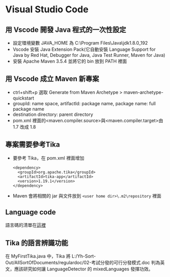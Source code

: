 # Visual Studio Code

## 用 Vscode 開發 Java 程式的一次性設定

* 設定環境變數 JAVA_HOME 為 C:\Program Files\Java\jdk1.8.0_192
* Vscode 安裝 Java Extension Pack(它自動安裝 Language Support for Java by Red Hat, Debugger for Java, Java Test Runner, Maven for Java)
* 安裝 Apache Maven 3.5.4 並將它的 bin 放到 PATH 裡面

## 用 Vscode 成立 Maven 新專案

* ctrl+shift+p 選取 Generate from Maven Archetype > maven-archetype-quickstart
* groupId: name space, artifactId: package name, package name: full package name
* destination directory: parent directory
* pom.xml 裡面的<maven.compiler.source>與<maven.compiler.target>由 1.7 改成 1.8

## 專案需要參考Tika

* 要參考 Tika，在 pom.xml 裡面增加
  
    ```code
    <dependency>
      <groupId>org.apache.tika</groupId>
      <artifactId>tika-app</artifactId>
      <version>1.19.1</version>
    </dependency>
    ```
* Maven 會將相關的 jar 與文件放到 `<user home dir>\.m2\repository` 裡面

## Language code
語言碼的清單在[這裡](https://en.wiktionary.org/wiki/Index:All_languages)

## Tika 的語言辨識功能
在 MyFirstTika.java 中，Tika 將 L:/Yh-Sort-Out/AllSortOfDocuments/regulardoc/02-考試分發的可行分發模式.doc 判為英文，應該研究如何讓 LanguageDetector 的 mixedLanguages 發揮功效。
